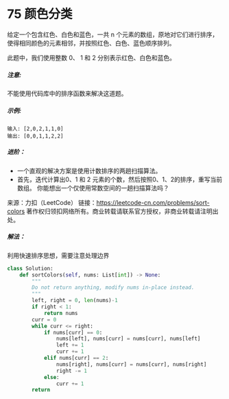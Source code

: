 # 75 颜色分类

给定一个包含红色、白色和蓝色，一共 n 个元素的数组，原地对它们进行排序，使得相同颜色的元素相邻，并按照红色、白色、蓝色顺序排列。

此题中，我们使用整数 0、 1 和 2 分别表示红色、白色和蓝色。

##### 注意:

不能使用代码库中的排序函数来解决这道题。

##### 示例:

```
输入: [2,0,2,1,1,0]
输出: [0,0,1,1,2,2]
```

##### 进阶：

+ 一个直观的解决方案是使用计数排序的两趟扫描算法。
+ 首先，迭代计算出0、1 和 2 元素的个数，然后按照0、1、2的排序，重写当前数组。
  你能想出一个仅使用常数空间的一趟扫描算法吗？

来源：力扣（LeetCode）
链接：https://leetcode-cn.com/problems/sort-colors
著作权归领扣网络所有。商业转载请联系官方授权，非商业转载请注明出处。

##### 解法：

利用快速排序思想，需要注意处理边界

```python
class Solution:
    def sortColors(self, nums: List[int]) -> None:
        """
        Do not return anything, modify nums in-place instead.
        """
        left, right = 0, len(nums)-1
        if right < 1:
            return nums
        curr = 0
        while curr <= right:
            if nums[curr] == 0:
                nums[left], nums[curr] = nums[curr], nums[left]
                left += 1
                curr += 1
            elif nums[curr] == 2:
                nums[right], nums[curr] = nums[curr], nums[right]
                right -= 1
            else:
                curr += 1
        return

```

